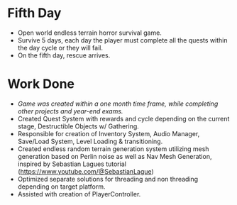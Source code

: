# Fifth Day
- Open world endless terrain horror survival game.
- Survive 5 days, each day the player must complete all the quests within the day cycle or they will fail.
- On the fifth day, rescue arrives.


# Work Done
- _Game was created within a one month time frame, while completing other projects and year-end exams._
- Created Quest System with rewards and cycle depending on the current stage, Destructible Objects w/ Gathering.
- Responsible for creation of Inventory System, Audio Manager, Save/Load System, Level Loading & transitioning.
- Created endless random terrain generation system utilizing mesh generation based on Perlin noise as well as Nav Mesh Generation, inspired by Sebastian Lagues tutorial (https://www.youtube.com/@SebastianLague)
- Optimized separate solutions for threading and non threading depending on target platform.
- Assisted with creation of PlayerController.
